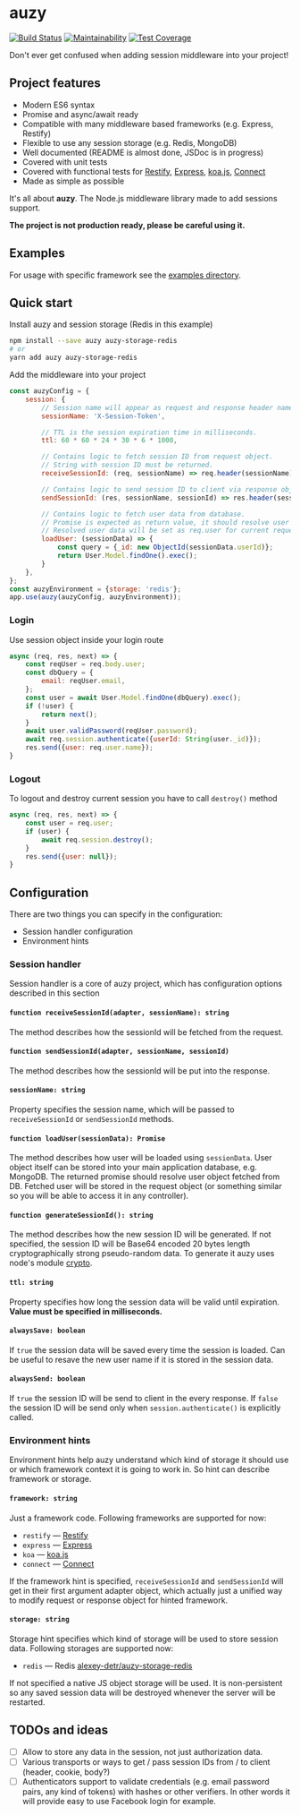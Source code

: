 # auzy

[![Build Status](https://travis-ci.org/alexey-detr/auzy.svg?branch=master)](https://travis-ci.org/alexey-detr/auzy) [![Maintainability](https://api.codeclimate.com/v1/badges/dc7769e214a244cb68aa/maintainability)](https://codeclimate.com/github/alexey-detr/auzy/maintainability) [![Test Coverage](https://api.codeclimate.com/v1/badges/dc7769e214a244cb68aa/test_coverage)](https://codeclimate.com/github/alexey-detr/auzy/test_coverage)

Don't ever get confused when adding session middleware into your project!

## Project features

- Modern ES6 syntax
- Promise and async/await ready
- Compatible with many middleware based frameworks (e.g. Express, Restify)
- Flexible to use any session storage (e.g. Redis, MongoDB)
- Well documented (README is almost done, JSDoc is in progress)
- Covered with unit tests
- Covered with functional tests for [Restify](http://restify.com/), [Express](http://expressjs.com/), [koa.js](http://koajs.com/), [Connect](https://github.com/senchalabs/connect)
- Made as simple as possible

It's all about **auzy**. The Node.js middleware library made to add sessions support.

**The project is not production ready, please be careful using it.**

## Examples

For usage with specific framework see the [examples directory](https://github.com/alexey-detr/auzy/tree/master/examples).

## Quick start

Install auzy and session storage (Redis in this example)

```bash
npm install --save auzy auzy-storage-redis
# or
yarn add auzy auzy-storage-redis
```

Add the middleware into your project

```js
const auzyConfig = {
    session: {
        // Session name will appear as request and response header name below.
        sessionName: 'X-Session-Token',

        // TTL is the session expiration time in milliseconds.
        ttl: 60 * 60 * 24 * 30 * 6 * 1000,

        // Contains logic to fetch session ID from request object.
        // String with session ID must be returned.
        receiveSessionId: (req, sessionName) => req.header(sessionName),

        // Contains logic to send session ID to client via response object.
        sendSessionId: (res, sessionName, sessionId) => res.header(sessionName, sessionId),

        // Contains logic to fetch user data from database.
        // Promise is expected as return value, it should resolve user data.
        // Resolved user data will be set as req.user for current request.
        loadUser: (sessionData) => {
            const query = {_id: new ObjectId(sessionData.userId)};
            return User.Model.findOne().exec();
        }
    },
};
const auzyEnvironment = {storage: 'redis'};
app.use(auzy(auzyConfig, auzyEnvironment));
```

### Login

Use session object inside your login route

```js
async (req, res, next) => {
    const reqUser = req.body.user;
    const dbQuery = {
        email: reqUser.email,
    };
    const user = await User.Model.findOne(dbQuery).exec();
    if (!user) {
        return next();
    }
    await user.validPassword(reqUser.password);
    await req.session.authenticate({userId: String(user._id)});
    res.send({user: req.user.name});
}
```

### Logout

To logout and destroy current session you have to call `destroy()` method

```js
async (req, res, next) => {
    const user = req.user;
    if (user) {
        await req.session.destroy();
    }
    res.send({user: null});
}
```

## Configuration

There are two things you can specify in the configuration:

- Session handler configuration
- Environment hints

### Session handler

Session handler is a core of auzy project, which has configuration options described in this section

#### `function receiveSessionId(adapter, sessionName): string`

The method describes how the sessionId will be fetched from the request.

#### `function sendSessionId(adapter, sessionName, sessionId)`

The method describes how the sessionId will be put into the response.

#### `sessionName: string`

Property specifies the session name, which will be passed to `receiveSessionId` or `sendSessionId` methods.

#### `function loadUser(sessionData): Promise`

The method describes how user will be loaded using `sessionData`. User object itself can be stored into your main application database, e.g. MongoDB. The returned promise should resolve user object fetched from DB. Fetched user will be stored in the request object (or something similar so you will be able to access it in any controller).

#### `function generateSessionId(): string`

The method describes how the new session ID will be generated. If not specified, the session ID will be Base64 encoded 20 bytes length cryptographically strong pseudo-random data. To generate it auzy uses node's module [crypto](https://nodejs.org/api/crypto.html#crypto_crypto_randombytes_size_callback).

#### `ttl: string`

Property specifies how long the session data will be valid until expiration. **Value must be specified in milliseconds.**

#### `alwaysSave: boolean`

If `true` the session data will be saved every time the session is loaded. Can be useful to resave the new user name if it is stored in the session data.

#### `alwaysSend: boolean`

If `true` the session ID will be send to client in the every response. If `false` the session ID will be send only when `session.authenticate()` is explicitly called.

### Environment hints

Environment hints help auzy understand which kind of storage it should use or which framework context it is going to work in.
So hint can describe framework or storage.

#### `framework: string`

Just a framework code. Following frameworks are supported for now:

- `restify` — [Restify](http://restify.com/)
- `express` — [Express](http://expressjs.com/)
- `koa` — [koa.js](http://koajs.com/)
- `connect` — [Connect](https://github.com/senchalabs/connect)

If the framework hint is specified, `receiveSessionId` and `sendSessionId` will get in their first argument adapter object, which actually just a unified way to modify request or response object for hinted framework.

#### `storage: string`

Storage hint specifies which kind of storage will be used to store session data. Following storages are supported now:

- `redis` — Redis [alexey-detr/auzy-storage-redis](https://github.com/alexey-detr/auzy-storage-redis)

If not specified a native JS object storage will be used. It is non-persistent so any saved session data will be destroyed whenever the server will be restarted.

## TODOs and ideas

- [ ] Allow to store any data in the session, not just authorization data.
- [ ] Various transports or ways to get / pass session IDs from / to client (header, cookie, body?)
- [ ] Authenticators support to validate credentials (e.g. email password pairs, any kind of tokens) with hashes or other verifiers. In other words it will provide easy to use Facebook login for example.
